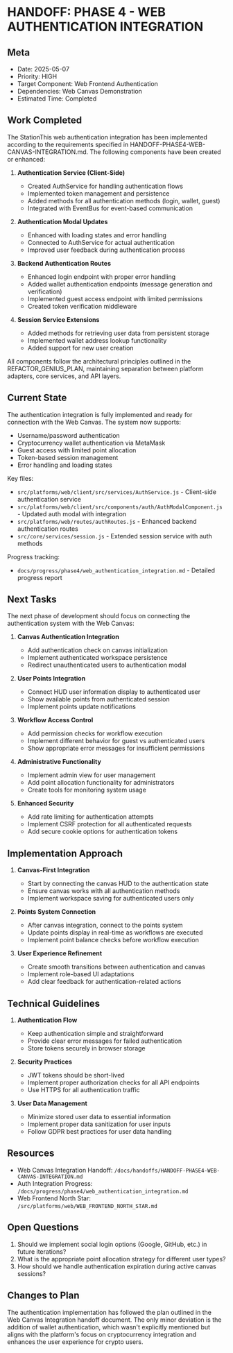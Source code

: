 # HANDOFF: PHASE 4 - WEB AUTHENTICATION INTEGRATION

## Meta
- Date: 2025-05-07
- Priority: HIGH
- Target Component: Web Frontend Authentication
- Dependencies: Web Canvas Demonstration
- Estimated Time: Completed

## Work Completed

The StationThis web authentication integration has been implemented according to the requirements specified in HANDOFF-PHASE4-WEB-CANVAS-INTEGRATION.md. The following components have been created or enhanced:

1. **Authentication Service (Client-Side)**
   - Created AuthService for handling authentication flows
   - Implemented token management and persistence
   - Added methods for all authentication methods (login, wallet, guest)
   - Integrated with EventBus for event-based communication

2. **Authentication Modal Updates**
   - Enhanced with loading states and error handling
   - Connected to AuthService for actual authentication
   - Improved user feedback during authentication process

3. **Backend Authentication Routes**
   - Enhanced login endpoint with proper error handling
   - Added wallet authentication endpoints (message generation and verification)
   - Implemented guest access endpoint with limited permissions
   - Created token verification middleware

4. **Session Service Extensions**
   - Added methods for retrieving user data from persistent storage
   - Implemented wallet address lookup functionality
   - Added support for new user creation

All components follow the architectural principles outlined in the REFACTOR_GENIUS_PLAN, maintaining separation between platform adapters, core services, and API layers.

## Current State

The authentication integration is fully implemented and ready for connection with the Web Canvas. The system now supports:

- Username/password authentication
- Cryptocurrency wallet authentication via MetaMask
- Guest access with limited point allocation
- Token-based session management
- Error handling and loading states

Key files:
- `src/platforms/web/client/src/services/AuthService.js` - Client-side authentication service
- `src/platforms/web/client/src/components/auth/AuthModalComponent.js` - Updated auth modal with integration
- `src/platforms/web/routes/authRoutes.js` - Enhanced backend authentication routes
- `src/core/services/session.js` - Extended session service with auth methods

Progress tracking:
- `docs/progress/phase4/web_authentication_integration.md` - Detailed progress report

## Next Tasks

The next phase of development should focus on connecting the authentication system with the Web Canvas:

1. **Canvas Authentication Integration**
   - Add authentication check on canvas initialization
   - Implement authenticated workspace persistence
   - Redirect unauthenticated users to authentication modal

2. **User Points Integration**
   - Connect HUD user information display to authenticated user
   - Show available points from authenticated session
   - Implement points update notifications

3. **Workflow Access Control**
   - Add permission checks for workflow execution
   - Implement different behavior for guest vs authenticated users
   - Show appropriate error messages for insufficient permissions

4. **Administrative Functionality**
   - Implement admin view for user management
   - Add point allocation functionality for administrators
   - Create tools for monitoring system usage

5. **Enhanced Security**
   - Add rate limiting for authentication attempts
   - Implement CSRF protection for all authenticated requests
   - Add secure cookie options for authentication tokens

## Implementation Approach

1. **Canvas-First Integration**
   - Start by connecting the canvas HUD to the authentication state
   - Ensure canvas works with all authentication methods
   - Implement workspace saving for authenticated users only

2. **Points System Connection**
   - After canvas integration, connect to the points system
   - Update points display in real-time as workflows are executed
   - Implement point balance checks before workflow execution

3. **User Experience Refinement**
   - Create smooth transitions between authentication and canvas
   - Implement role-based UI adaptations
   - Add clear feedback for authentication-related actions

## Technical Guidelines

1. **Authentication Flow**
   - Keep authentication simple and straightforward
   - Provide clear error messages for failed authentication
   - Store tokens securely in browser storage

2. **Security Practices**
   - JWT tokens should be short-lived
   - Implement proper authorization checks for all API endpoints
   - Use HTTPS for all authentication traffic

3. **User Data Management**
   - Minimize stored user data to essential information
   - Implement proper data sanitization for user inputs
   - Follow GDPR best practices for user data handling

## Resources

- Web Canvas Integration Handoff: `/docs/handoffs/HANDOFF-PHASE4-WEB-CANVAS-INTEGRATION.md`
- Auth Integration Progress: `/docs/progress/phase4/web_authentication_integration.md`
- Web Frontend North Star: `/src/platforms/web/WEB_FRONTEND_NORTH_STAR.md`

## Open Questions

1. Should we implement social login options (Google, GitHub, etc.) in future iterations?
2. What is the appropriate point allocation strategy for different user types?
3. How should we handle authentication expiration during active canvas sessions?

## Changes to Plan

The authentication implementation has followed the plan outlined in the Web Canvas Integration handoff document. The only minor deviation is the addition of wallet authentication, which wasn't explicitly mentioned but aligns with the platform's focus on cryptocurrency integration and enhances the user experience for crypto users. 